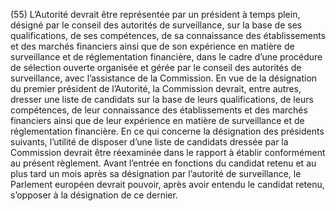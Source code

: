 (55) L’Autorité devrait être représentée par un président à temps plein, désigné par le conseil des autorités de surveillance, sur la base de ses qualifications, de ses compétences, de sa connaissance des établissements et des marchés financiers ainsi que de son expérience en matière de surveillance et de réglementation financière, dans le cadre d’une procédure de sélection ouverte organisée et gérée par le conseil des autorités de surveillance, avec l’assistance de la Commission. En vue de la désignation du premier président de l’Autorité, la Commission devrait, entre autres, dresser une liste de candidats sur la base de leurs qualifications, de leurs compétences, de leur connaissance des établissements et des marchés financiers ainsi que de leur expérience en matière de surveillance et de réglementation financière. En ce qui concerne la désignation des présidents suivants, l’utilité de disposer d’une liste de candidats dressée par la Commission devrait être réexaminée dans le rapport à établir conformément au présent règlement. Avant l’entrée en fonctions du candidat retenu et au plus tard un mois après sa désignation par l’autorité de surveillance, le Parlement européen devrait pouvoir, après avoir entendu le candidat retenu, s’opposer à la désignation de ce dernier.